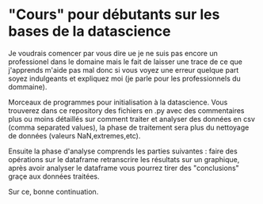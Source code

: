 # "Cours" pour débutants sur les bases de la datascience
Je voudrais comencer par vous dire ue je ne suis pas encore un professionel dans le domaine mais le fait de laisser une trace de ce que j'apprends m'aide pas mal donc si vous voyez une erreur quelque part soyez indulgeants et expliquez moi (je parle pour les professionnels du dommaine).


Morceaux de programmes pour initialisation à la datascience. Vous trouverez dans ce repository des fichiers en .py avec des commentaires plus ou moins détaillés sur comment traiter et analyser des données en csv (comma separated values), la phase de traitement sera plus du nettoyage de données (valeurs NaN,extremes,etc).

Ensuite la phase d'analyse comprends les parties suivantes : faire des opérations sur le dataframe retranscrire les résultats sur un graphique, après avoir analyser le dataframe vous pourrez tirer des "conclusions" graçe aux données traitées.

Sur ce, bonne continuation.
